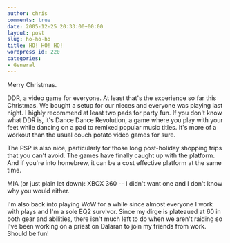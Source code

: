 ```yaml
---
author: chris
comments: true
date: 2005-12-25 20:33:00+00:00
layout: post
slug: ho-ho-ho
title: HO! HO! HO!
wordpress_id: 220
categories:
- General
---
```


Merry Christmas.

DDR, a video game for everyone. At least that's the experience so far this Christmas. We bought a setup for our nieces and everyone was playing last night. I highly recommend at least two pads for party fun. If you don't know what DDR is, it's Dance Dance Revolution, a game where you play with your feet while dancing on a pad to remixed popular music titles. It's more of a workout than the usual couch potato video games for sure. 

The PSP is also nice, particularly for those long post-holiday shopping trips that you can't avoid. The games have finally caught up with the platform. And if you're into homebrew, it can be a cost effective platform at the same time.

MIA (or just plain let down): XBOX 360 -- I didn't want one and I don't know why you would either.

I'm also back into playing WoW for a while since almost everyone I work with plays and I'm a sole EQ2 survivor. Since my dirge is plateaued at 60 in both gear and abilities, there isn't much left to do when we aren't raiding so I've been working on a priest on Dalaran to join my friends from work. Should be fun!

